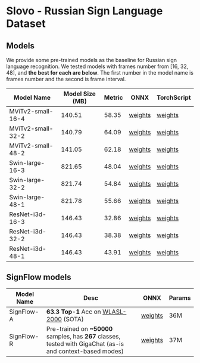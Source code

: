 # Slovo - Russian Sign Language Dataset

## Models
We provide some pre-trained models as the baseline for Russian sign language recognition.
We tested models with frames number from [16, 32, 48], and **the best for each are below**.
The first number in the model name is frames number and the second is frame interval.

| Model Name        | Model Size (MB) | Metric | ONNX                                                                                                            | TorchScript                                                                                                 |
|-------------------|-----------------|--------|-----------------------------------------------------------------------------------------------------------------|-------------------------------------------------------------------------------------------------------------|
| MViTv2-small-16-4 | 140.51          | 58.35  | [weights](https://rndml-team-cv.obs.ru-moscow-1.hc.sbercloud.ru/datasets/slovo/models/mvit/onnx/mvit16-4.onnx) | [weights](https://rndml-team-cv.obs.ru-moscow-1.hc.sbercloud.ru/datasets/slovo/models/mvit/pt/mvit16-4.pt) |
| MViTv2-small-32-2 | 140.79          | 64.09  | [weights](https://rndml-team-cv.obs.ru-moscow-1.hc.sbercloud.ru/datasets/slovo/models/mvit/onnx/mvit32-2.onnx) | [weights](https://rndml-team-cv.obs.ru-moscow-1.hc.sbercloud.ru/datasets/slovo/models/mvit/pt/mvit32-2.pt) |
| MViTv2-small-48-2 | 141.05          | 62.18  | [weights](https://rndml-team-cv.obs.ru-moscow-1.hc.sbercloud.ru/datasets/slovo/models/mvit/onnx/mvit48-2.onnx) | [weights](https://rndml-team-cv.obs.ru-moscow-1.hc.sbercloud.ru/datasets/slovo/models/mvit/pt/mvit48-2.pt) |
| Swin-large-16-3   | 821.65          | 48.04  | [weights](https://rndml-team-cv.obs.ru-moscow-1.hc.sbercloud.ru/datasets/slovo/models/swin/onnx/swin16-3.onnx) | [weights](https://rndml-team-cv.obs.ru-moscow-1.hc.sbercloud.ru/datasets/slovo/models/swin/pt/swin16-3.pt) |
| Swin-large-32-2   | 821.74          | 54.84  | [weights](https://rndml-team-cv.obs.ru-moscow-1.hc.sbercloud.ru/datasets/slovo/models/swin/onnx/swin32-2.onnx) | [weights](https://rndml-team-cv.obs.ru-moscow-1.hc.sbercloud.ru/datasets/slovo/models/swin/pt/swin32-2.pt) |
| Swin-large-48-1   | 821.78          | 55.66  | [weights](https://rndml-team-cv.obs.ru-moscow-1.hc.sbercloud.ru/datasets/slovo/models/swin/onnx/swin48-1.onnx) | [weights](https://rndml-team-cv.obs.ru-moscow-1.hc.sbercloud.ru/datasets/slovo/models/swin/pt/swin48-1.pt) |
| ResNet-i3d-16-3   | 146.43          | 32.86  | [weights](https://rndml-team-cv.obs.ru-moscow-1.hc.sbercloud.ru/datasets/slovo/models/resnet/onnx/resnet16-3.onnx) | [weights](https://rndml-team-cv.obs.ru-moscow-1.hc.sbercloud.ru/datasets/slovo/models/resnet/pt/resnet16-3.pt) |
| ResNet-i3d-32-2   | 146.43          | 38.38  | [weights](https://rndml-team-cv.obs.ru-moscow-1.hc.sbercloud.ru/datasets/slovo/models/resnet/onnx/resnet32-2.onnx) | [weights](https://rndml-team-cv.obs.ru-moscow-1.hc.sbercloud.ru/datasets/slovo/models/resnet/pt/resnet32-2.pt) |
| ResNet-i3d-48-1   | 146.43          | 43.91  | [weights](https://rndml-team-cv.obs.ru-moscow-1.hc.sbercloud.ru/datasets/slovo/models/resnet/onnx/resnet48-1.onnx) | [weights](https://rndml-team-cv.obs.ru-moscow-1.hc.sbercloud.ru/datasets/slovo/models/resnet/pt/resnet48-1.pt) |

## SignFlow models

| Model Name | Desc                                                                                                                | ONNX                                                                                                    | Params |
|------------|---------------------------------------------------------------------------------------------------------------------|---------------------------------------------------------------------------------------------------------|--------|
| SignFlow-A | **63.3 Top-1** Acc on  [WLASL-2000](https://paperswithcode.com/sota/sign-language-recognition-on-wlasl-2000) (SOTA) | [weights](https://rndml-team-cv.obs.ru-moscow-1.hc.sbercloud.ru/datasets/slovo/models/SignFlow-A.onnx) | 36M    |
| SignFlow-R | Pre-trained on **~50000** samples, has **267** classes, tested with GigaChat (as-is and context-based modes)        | [weights](https://rndml-team-cv.obs.ru-moscow-1.hc.sbercloud.ru/datasets/slovo/models/SignFlow-R.onnx) | 37M    |
